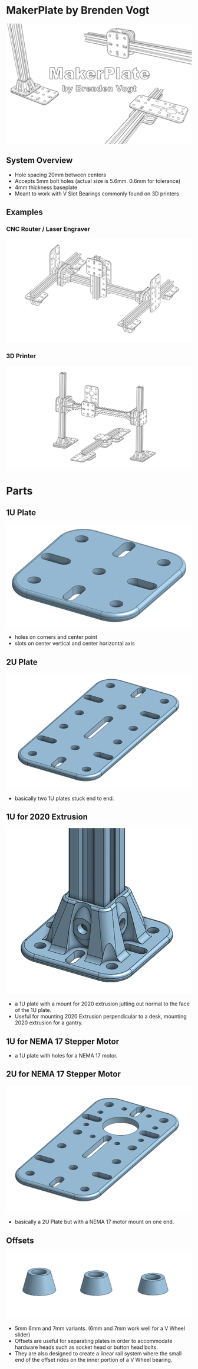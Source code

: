 # MakerPlate by Brenden Vogt
![image](Images/Title.png)
## System Overview
- Hole spacing 20mm between centers
- Accepts 5mm bolt holes (actual size is 5.6mm. 0.6mm for tolerance)
- 4mm thickness baseplate
- Meant to work with V Slot Bearings commonly found on 3D printers 

## Examples
### CNC Router / Laser Engraver
![outline](Images/CNCRouterOutlined.png)

### 3D Printer
![outline](Images/3DPrinterOutlined.png)

# Parts
## 1U Plate
![1U](Images/1U.png)
- holes on corners and center point
- slots on center vertical and center horizontal axis

## 2U Plate
![2U](Images/2U.png)
- basically two 1U plates stuck end to end.

## 1U for 2020 Extrusion
![1U2020](Images/1U2020.png)
- a 1U plate with a mount for 2020 extrusion jutting out normal to the face of the 1U plate.
- Useful for mounting 2020 Extrusion perpendicular to a desk, mounting 2020 extrusion for a gantry.

## 1U for NEMA 17 Stepper Motor
- a 1U plate with holes for a NEMA 17 motor.

## 2U for NEMA 17 Stepper Motor
![2UStepper](Images/2UStepper.png)
- basically a 2U Plate but with a NEMA 17 motor mount on one end.

## Offsets
![Offsets](Images/Offsets.png)
- 5mm 6mm and 7mm variants. (6mm and 7mm work well for a V Wheel slider)
- Offsets are useful for separating plates in order to accommodate hardware heads such as socket head or button head bolts. 
- They are also designed to create a linear rail system where the small end of the offset rides on the inner portion of a V Wheel bearing.
